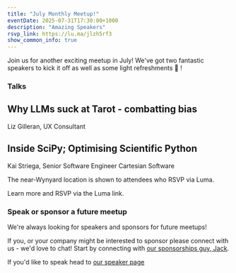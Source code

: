 ```yaml
---
title: "July Monthly Meetup!"
eventDate: 2025-07-31T17:30:00+1000
description: "Amazing Speakers"
rsvp_link: https://lu.ma/jlzh5rf3
show_common_info: true
---
```


​Join us for another exciting meetup in July! We've got two fantastic speakers to kick it off as well as some light refreshments 🍕 !

### Talks

## Why LLMs suck at Tarot - combatting bias
Liz Gilleran, UX Consultant

## Inside SciPy; Optimising Scientific Python
Kai Striega, Senior Software Engineer Cartesian Software

The near-Wynyard location is shown to attendees who RSVP via Luma.

Learn more and RSVP via the Luma link.

### Speak or sponsor a future meetup
​We're always looking for speakers and sponsors for future meetups!

If you, or your company might be interested to sponsor please connect with us - we'd love to chat! Start by connecting with [our sponsorships guy, Jack](https://www.linkedin.com/in/gdayitsjack/).

If you'd like to speak head to [our speaker page](https://python.sydney/speak/)

